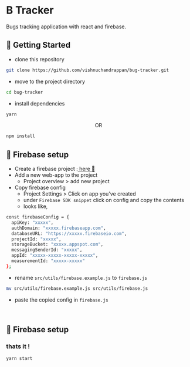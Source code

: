 # B Tracker

Bugs tracking application with react and firebase.

## 📌 Getting Started

* clone this repository
```bash
git clone https://github.com/vishnuchandrappan/bug-tracker.git
```

* move to the project directory
```bash
cd bug-tracker
```

* install dependencies
```bash
yarn
```
<center>OR</center>

```bash
npm install
```


## 📌 Firebase setup

* Create a firebase project :[ here 🔗](https://console.firebase.google.com/u/0/)
* Add a new web-app to the project
  - Project overview > add new project
* Copy firebase config
  - Project Settings > Click on app you've created
  - under `Firebase SDK snippet` click on config and copy the contents
  - looks like,
```bash
const firebaseConfig = {
  apiKey: "xxxxx",
  authDomain: "xxxxx.firebaseapp.com",
  databaseURL: "https://xxxxx.firebaseio.com",
  projectId: "xxxxx",
  storageBucket: "xxxxx.appspot.com",
  messagingSenderId: "xxxxx",
  appId: "xxxxx-xxxxx-xxxxx-xxxxx",
  measurementId: "xxxxx-xxxxx"
};
```
* rename `src/utils/firebase.example.js` to `firebase.js`
```bash
mv src/utils/firebase.example.js src/utils/firebase.js
```
* paste the copied config in `firebase.js`

<br>

## 📌 Firebase setup
### thats it !
```bash
yarn start
```